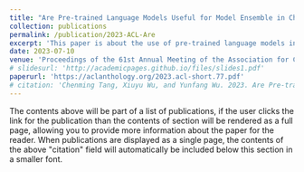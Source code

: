 ```yaml
---
title: "Are Pre-trained Language Models Useful for Model Ensemble in Chinese Grammatical Error Correction?"
collection: publications
permalink: /publication/2023-ACL-Are
excerpt: 'This paper is about the use of pre-trained language models in model ensemble for Chinese grammatical error correction.'
date: 2023-07-10
venue: 'Proceedings of the 61st Annual Meeting of the Association for Computational Linguistics (Volume 2: Short Papers) (ACL 2023 Main Conference)'
# slidesurl: 'http://academicpages.github.io/files/slides1.pdf'
paperurl: 'https://aclanthology.org/2023.acl-short.77.pdf'
# citation: 'Chenming Tang, Xiuyu Wu, and Yunfang Wu. 2023. Are Pre-trained Language Models Useful for Model Ensemble in Chinese Grammatical Error Correction?. In Proceedings of the 61st Annual Meeting of the Association for Computational Linguistics (Volume 2: Short Papers), pages 893–901, Toronto, Canada. Association for Computational Linguistics.'
---
```


The contents above will be part of a list of publications, if the user clicks the link for the publication than the contents of section will be rendered as a full page, allowing you to provide more information about the paper for the reader. When publications are displayed as a single page, the contents of the above "citation" field will automatically be included below this section in a smaller font.
